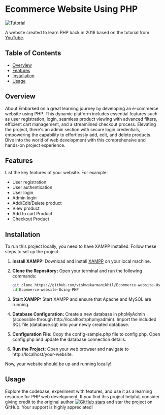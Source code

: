# Ecommerce Website Using PHP

[![Tutorial](https://img.shields.io/badge/Tutorial-YouTube-red)](https://youtu.be/MAEg9cwi4aY?si=p_BN3okRKp5Baos2)

A website created to learn PHP back in 2019 based on the tutorial from [YouTube](https://youtu.be/MAEg9cwi4aY?si=p_BN3okRKp5Baos2).

## Table of Contents
- [Overview](#overview)
- [Features](#features)
- [Installation](#installation)
- [Usage](#usage)

## Overview
About
Embarked on a great learning journey by developing an e-commerce website using PHP. This dynamic platform includes essential features such as user registration, login, seamless product viewing with advanced filters, efficient cart management, and a streamlined checkout process. Elevating the project, there's an admin section with secure login credentials, empowering the capability to effortlessly add, edit, and delete products. Dive into the world of web development with this comprehensive and hands-on project experience.

## Features
List the key features of your website. For example:
- User registration
- User authentication
- User login
- Admin login
- Add/Edit/Delete product
- View product
- Add to cart Product
- Checkout Product

## Installation
To run this project locally, you need to have XAMPP installed. Follow these steps to set up the project:

1. **Install XAMPP:**
   Download and install [XAMPP](https://www.apachefriends.org/index.html) on your local machine.

2. **Clone the Repository:**
   Open your terminal and run the following commands:
   ```bash
   git clone https://github.com/vishwakarmanikhil/Ecommerce-website-Using-PHP.git
   cd Ecommerce-website-Using-PHP
   ```
3. **Start XAMPP:**
   Start XAMPP and ensure that Apache and MySQL are running.

4. **Database Configuration:**
    Create a new database in phpMyAdmin (accessible through http://localhost/phpmyadmin).
   Import the included SQL file (database.sql) into your newly created database.

5. **Configuration File:**
   Copy the config-sample.php file to config.php.
   Open config.php and update the database connection details.

6. **Run the Project:**
   Open your web browser and navigate to http://localhost/your-website.

Now, your website should be up and running locally!

## Usage
Explore the codebase, experiment with features, and use it as a learning resource for PHP web development.
If you find this project helpful, consider giving credit to the original author [![GitHub stars](https://img.shields.io/github/stars/vishwakarmanikhil/Ecommerce-website-Using-PHP.svg?style=social)](https://github.com/vishwakarmanikhil/Ecommerce-website-Using-PHP) and star the project on GitHub. Your support is highly appreciated!
